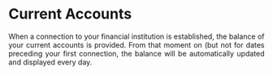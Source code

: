 # Current Accounts

<p dir="ltr" style="text-align: justify;"><span "helvetica="" -webkit-text-stroke-width:="" 0px;="" 16px;="" 28,="" 2;="" 32px;="" 400;="" 60);"="" arial,="" color:="" dir="ltr" font-size:="" font-style:="" font-variant-caps:="" font-variant-ligatures:="" font-weight:="" initial;="" justify;="" letter-spacing:="" line-height:="" neue",="" none;="" normal;="" orphans:="" rgb(19,="" roboto,="" sans-serif;="" segoe="" style="box-sizing: border-box; font-family: -apple-system, BlinkMacSystemFont, " text-align:="" text-decoration-color:="" text-decoration-style:="" text-decoration-thickness:="" text-indent:="" text-transform:="" ui",="" white-space:="" widows:="" word-spacing:="">When a connection to your financial institution is established, the balance of your current accounts is provided.&nbsp;</span><span "helvetica="" -webkit-text-stroke-width:="" 0px;="" 16px;="" 28,="" 2;="" 32px;="" 400;="" 60);"="" arial,="" color:="" dir="ltr" font-size:="" font-style:="" font-variant-caps:="" font-variant-ligatures:="" font-weight:="" initial;="" justify;="" letter-spacing:="" line-height:="" neue",="" none;="" normal;="" orphans:="" rgb(19,="" roboto,="" sans-serif;="" segoe="" style="box-sizing: border-box; font-family: -apple-system, BlinkMacSystemFont, " text-align:="" text-decoration-color:="" text-decoration-style:="" text-decoration-thickness:="" text-indent:="" text-transform:="" ui",="" white-space:="" widows:="" word-spacing:="">From that moment on (but not for dates preceding your first connection, the balance will be automatically updated and displayed every day.</span></p>